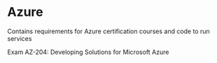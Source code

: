 # Azure
Contains requirements for Azure certification courses and code to run services

Exam AZ-204: Developing Solutions for Microsoft Azure
